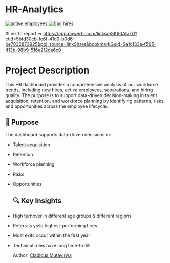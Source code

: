 # HR-Analytics
![active employees](https://github.com/user-attachments/assets/ceb65e8d-e5e8-4e65-9161-756fcac855a7)
![bad hires](https://github.com/user-attachments/assets/57e8fe8d-faa4-47c0-8696-dac4fd5f54f4)



#Link to report => https://app.powerbi.com/links/eSK60Alv7U?ctid=5bfd30cb-fc6f-41d0-b0d6-be7832873925&pbi_source=linkShare&bookmarkGuid=9afc133a-f595-413b-98b9-516e2f2da6c0

# Project Description
This HR dashboard provides a comprehensive analysis of our workforce trends, including new hires, active employees, separations, and hiring quality. The purpose is to support data-driven decision-making in talent acquisition, retention, and workforce planning by identifying patterns, risks, and opportunities across the employee lifecycle.


## 🎯 Purpose
The dashboard supports data-driven decisions in:
- Talent acquisition
- Retention
- Workforce planning
- Risks
- Opportunities

  ## 🔍 Key Insights
- High turnover in different age groups & different regions
- Referrals yield highest-performing hires
- Most exits occur within the first year
- Technical roles have long time-to-fill

  Author: [Cladious Mutavirwa](https://github.com/claudiemutavirwa)

